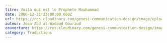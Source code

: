 ```yaml
---
titre: Voilà qui est le Prophète Mouhammad
date: 2006-12-31T23:00:00.000Z
url: https://res.cloudinary.com/genesi-communication-design/image/upload/v1606746742/ihei/PDF/Voil%C3%A0quiestleproph%C3%A8teMouhammad_suqzxs.pdf
auteur: Jean Abd al-Wadoud Gouraud
couverture: https://res.cloudinary.com/genesi-communication-design/image/upload/v1606746806/ihei/couvertures/1601412135_kyvl1t.png
category: Traductions
---
```

